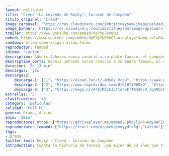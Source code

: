 ```yaml
---
layout: peliculas
title: "Creed (La Leyenda de Rocky): Corazón de Campeon"
titulo_original: "Creed"
image_carousel: 'https://res.cloudinary.com/imbriitneysam/image/upload/v1543286948/creed-poster-min.jpg'
image_banner: 'https://res.cloudinary.com/imbriitneysam/image/upload/v1543286948/creed-banner-min.jpg'
trailer: https://www.youtube.com/embed/8pPXp7pRKbQ
embed: https://www.youtube.com/embed/8pPXp7pRKbQ?autoplay=1&amp;rel=0&amp;hd=1&border=0&wmode=opaque&enablejsapi=1&modestbranding=1&controls=1&showinfo=0
sandbox: allow-same-origin allow-forms
reproductor: fembed
idioma: 'Latino'
description: Adonis Johnson nunca conoció a su padre famoso, el campeón mundial de peso pesado Apollo Creed, quien murió antes de que él naciera. Sin embargo, no se puede negar que el boxeo corre por sus venas; así que Adonis se dirige a Filadelfia, el lugar de la legendaria pelea donde Apollo Creed enfrentó a un rudo advenedizo llamado Rocky Balboa. Una vez en la Ciudad del Amor Fraternal, Adonis rastrea a Rocky y le pide que sea su entrenador.
description_corta: Adonis Johnson nunca conoció a su padre famoso, el campeón mundial de peso pesado Apollo Creed, quien murió antes de que él naciera. Sin embargo, no se puede negar que el boxeo corre por sus venas; así que Adonis se dirige a ...
duracion: '2h 13 min'
descargas: 'yes'
descargas2:
    descarga-1: ["1", "https://oload.fun/f/-AMy8V_VcqU", "https://www.google.com/s2/favicons?domain=openload.co","OpenLoad","https://res.cloudinary.com/imbriitneysam/image/upload/v1541473684/mexico.png", "Latino", "Full HD"]
    descarga-2: ["2", "https://www.rapidvideo.com/d/G1HT1PBDXO", "https://www.google.com/s2/favicons?domain=www.rapidvideo.com","RapidVideo","https://res.cloudinary.com/imbriitneysam/image/upload/v1541473684/mexico.png", "Latino", "Full HD"]
    descarga-3: ["3", "https://mega.nz/#!E1M3zSJL!tdrxFfTA3AEcV_3gnNQzNBPChVEejaUwim3l6e74TUU", "https://www.google.com/s2/favicons?domain=mega.nz","Mega","https://res.cloudinary.com/imbriitneysam/image/upload/v1541473684/mexico.png", "Latino", "Full HD"]
estrellas: '5'
clasificacion: '+8'
category: 'peliculas'
calidad: 'Full HD'
genero: Drama, Acción
anio: '2015'
reproductores_otros: ["https://gdriveplayer.me/embed2.php?link=KqyHWFZq9Q0HbMH81FdHlAlHbmuso7mdN0x%252F94QmgBSQwXvB%252F9m4cIfaWXfONk5IfOn6K560t%252F4Q5UF6w%252BQiH4sA%252BS9rpmlw4z3dkpr0zrd09sfqDcXlT3ghFr%252Bw%252FfKDiWoK6ocfyCfXG60wlxiZXAKtz2TeO7D76mjeNhyo78GJBb65EwS3OpJrxpgIPqc8tebO8woMECD5pKFM2KCYnC","Latino","https://www.zembed.to/public/dist/asteroid.html?id=e0e288367c2bcf10977f36f08c1996af&title=Creed","Latino","https://movcloud.net/embed/yr-jPYYYHS3r","Latino","https://mstream.press/fl3ypi3xiz2z","Latino","https://api.cuevana3.io/stream/index.php?file=ek5lbm9xYWNrS0xYMTZLa2xNbkdvY3ZTb3BtZng4TGp6ZFpobGFMUGtOelcwcUZmbWRIVzRkakVuS0JnbEplcG1KUnNZSlRTMGViVTBxZGdsdEhPb3BpWWE2eVltTk9zejdsL1lLRFNsUT09","Latino"]
reproductores_fembed: ["https://feurl.com/v/pkekqcmmyydrd6g","Latino"]
tags:
- Drama
twitter_text: Rocky - Creed - Corazón de Campeon
introduction: Cuenta la historia de Teresa, una mujer de 54 años que trabaja como empleada doméstica en una casa familiar en Buenos Aires. Durante décadas se ha refugiado en la rutina de sus tareas, pero ahora que la familia ha decidido...
---
```



 







